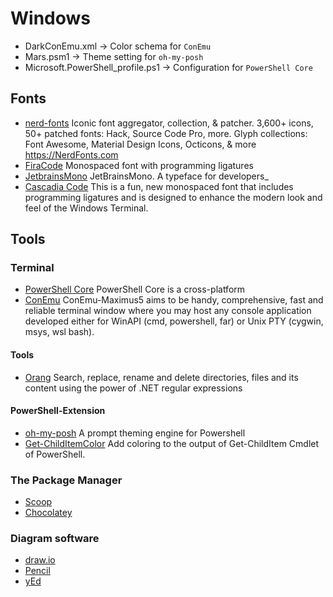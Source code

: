 # Windows

- DarkConEmu.xml -> Color schema for `ConEmu`
- Mars.psm1 -> Theme setting for `oh-my-posh`
- Microsoft.PowerShell_profile.ps1 -> Configuration for `PowerShell Core`

## Fonts

- [nerd-fonts](https://github.com/ryanoasis/nerd-fonts) Iconic font aggregator, collection, & patcher. 3,600+ icons, 50+ patched fonts: Hack, Source Code Pro, more. Glyph collections: Font Awesome, Material Design Icons, Octicons, & more https://NerdFonts.com
- [FiraCode](https://github.com/tonsky/FiraCode) Monospaced font with programming ligatures
- [JetbrainsMono](https://www.jetbrains.com/lp/mono/) JetBrainsMono. A typeface for developers_
- [Cascadia Code](https://github.com/microsoft/cascadia-code) This is a fun, new monospaced font that includes programming ligatures and is designed to enhance the modern look and feel of the Windows Terminal.

## Tools

### Terminal

- [PowerShell Core](https://github.com/PowerShell/PowerShell) PowerShell Core is a cross-platform
- [ConEmu](https://conemu.github.io/) ConEmu-Maximus5 aims to be handy, comprehensive, fast and reliable terminal window where you may host any console application developed either for WinAPI (cmd, powershell, far) or Unix PTY (cygwin, msys, wsl bash).

#### Tools

- [Orang](https://github.com/JosefPihrt/Orang) Search, replace, rename and delete directories, files and its content using the power of .NET regular expressions

#### PowerShell-Extension

- [oh-my-posh](https://github.com/JanDeDobbeleer/oh-my-posh) A prompt theming engine for Powershell
- [Get-ChildItemColor](https://github.com/joonro/Get-ChildItemColor) Add coloring to the output of Get-ChildItem Cmdlet of PowerShell.

### The Package Manager

- [Scoop](https://scoop.sh/)
- [Chocolatey](https://chocolatey.org/)

### Diagram software

- [draw.io](https://www.draw.io/)
- [Pencil](https://pencil.evolus.vn/)
- [yEd](https://www.yworks.com/products/yed)
